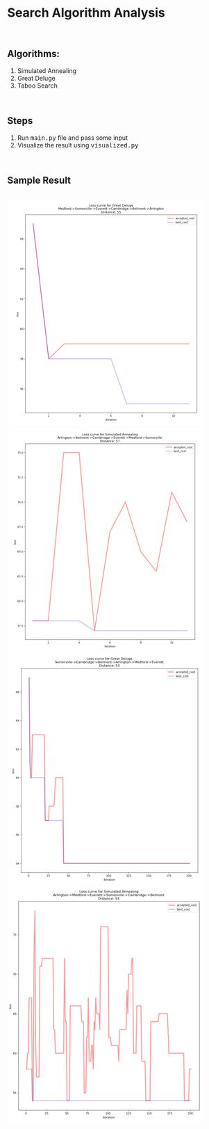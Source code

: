 <h1>Search Algorithm Analysis</h1>
<br>
<div>
    <h2>Algorithms:</h2>
    <ol>
        <li>Simulated Annealing</li>
        <li>Great Deluge</li>
        <li>Taboo Search</li>
    </ol>
</div>
<br>
<div>
    <h2>Steps</h2>
    <ol>
        <li>Run <samp>main.py</samp> file and pass some input</li>
        <li>Visualize the result using <samp>visualized.py</samp></li>
    </ol>
</div>
<br>
<div>
    <h2>Sample Result</h2>
    <br>
    <img src='img/sample1.png' >
    <br>
    <img src='img/sample2.png'>
    <br>
    <img src='img/sample3.png'>
    <br>
    <img src='img/sample4.png' >
</div>

